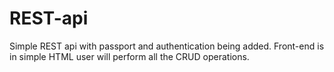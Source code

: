 # REST-api
Simple REST api with passport and authentication being added. Front-end is in simple HTML user will perform all the CRUD operations.
